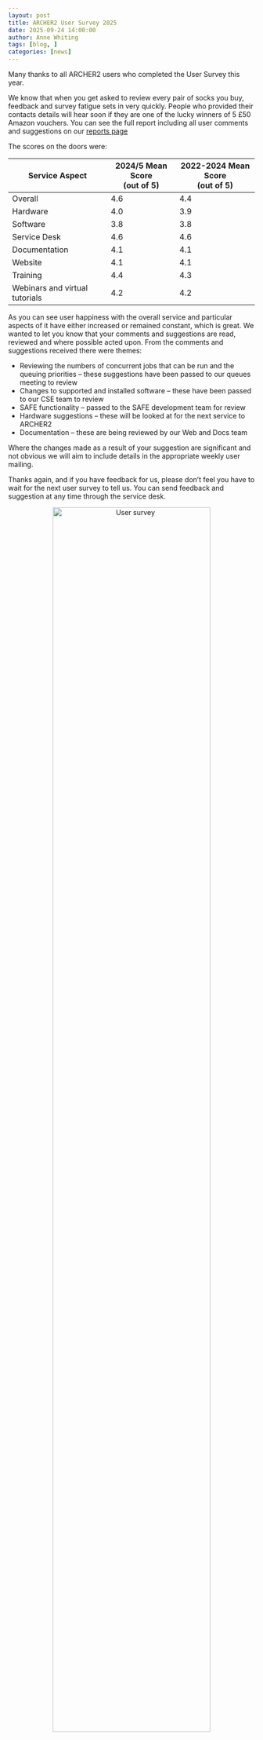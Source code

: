 ```yaml
---
layout: post
title: ARCHER2 User Survey 2025
date: 2025-09-24 14:00:00
author: Anne Whiting
tags: [blog, ] 
categories: [news]
---
```


Many thanks to all ARCHER2 users who completed the User Survey this year.    


<!--more-->

We know that when you get asked to review every pair of socks you buy, feedback and survey fatigue sets in very quickly.
People who provided their contacts details will hear soon if they are one of the lucky winners of 5 £50 Amazon vouchers.  You can see the full report including all user comments and suggestions on our [reports page](https://www.archer2.ac.uk/about/reports/)

The scores on the doors were:


| Service Aspect | 	2024/5 Mean Score <br> (out of 5)	| 2022-2024 Mean Score <br>(out of 5) |
|  ---  |  ---  |  ---  |
| Overall |	4.6 |	4.4  |
| Hardware |	4.0	| 3.9 |
| Software |	3.8	| 3.8 |
| Service Desk |	4.6	| 4.6 |
| Documentation	| 4.1	| 4.1 |
| Website	| 4.1	| 4.1 |
| Training	| 4.4	| 4.3 |
| Webinars and virtual tutorials	| 4.2 |	4.2 |


As you can see user happiness with the overall service and particular aspects of it have either increased or remained constant, which is great.
We wanted to let you know that your comments and suggestions are read, reviewed and where possible acted upon.  From the comments and suggestions received there were themes:
-	Reviewing the numbers of concurrent jobs that can be run and the queuing priorities – these suggestions have been passed to our queues meeting to review
-	Changes to supported and installed software – these have been passed to our CSE team to review
-	SAFE functionality – passed to the SAFE development team for review
-	Hardware suggestions – these will be looked at for the next service to ARCHER2
-	Documentation – these are being reviewed by our Web and Docs team

Where the changes made as a result of your suggestion are significant and not obvious we will aim to include details in the appropriate weekly user mailing.

Thanks again, and if you have feedback for us, please don’t feel you have to wait for the next user survey to tell us.  You can send feedback and suggestion at any time through the service desk.


<p align="center"><img src="{{ site.baseurl }}/img/splash/old/250604-user-survey-w.jpg" style="width: 80%" alt="User survey" ></p>